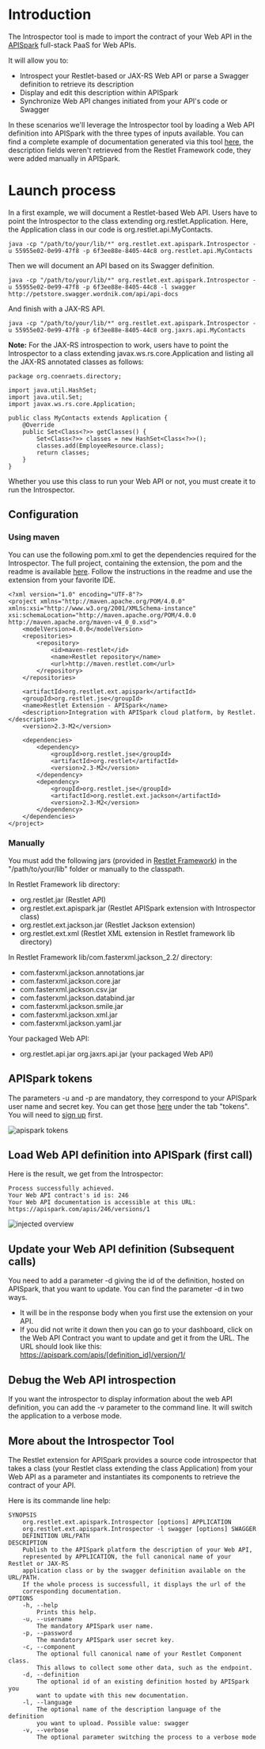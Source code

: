 # Introduction

The Introspector tool is made to import the contract of your Web API in
the [APISpark](https://apispark.com/) full-stack PaaS for Web APIs.

It will allow you to:

-   Introspect your Restlet-based or JAX-RS Web API or parse a Swagger definition to retrieve its description
-   Display and edit this description within APISpark
-   Synchronize Web API changes initiated from your API's code or Swagger

In these scenarios we'll leverage the Introspector tool by loading a Web API definition into APISpark with the three types of inputs available. You can find a complete example of documentation generated via this tool [here](https://apispark.com/apis/1427/versions/1/overview/), the description fields weren't retrieved from the Restlet Framework code, they were added manually in APISpark.

# Launch process

In a first example, we will document a Restlet-based Web API. Users have to point the Introspector to the class extending org.restlet.Application. Here, the Application class in our code is org.restlet.api.MyContacts.

~~~~{.sh}
java -cp "/path/to/your/lib/*" org.restlet.ext.apispark.Introspector -u 55955e02-0e99-47f8 -p 6f3ee88e-8405-44c8 org.restlet.api.MyContacts
~~~~

Then we will document an API based on its Swagger definition.

~~~~{.sh}
java -cp "/path/to/your/lib/*" org.restlet.ext.apispark.Introspector -u 55955e02-0e99-47f8 -p 6f3ee88e-8405-44c8 -l swagger http://petstore.swagger.wordnik.com/api/api-docs
~~~~

And finish with a JAX-RS API.

~~~~{.sh}
java -cp "/path/to/your/lib/*" org.restlet.ext.apispark.Introspector -u 55955e02-0e99-47f8 -p 6f3ee88e-8405-44c8 org.jaxrs.api.MyContacts
~~~~

__Note:__ For the JAX-RS introspection to work, users have to point the Introspector to a class extending javax.ws.rs.core.Application and listing all the JAX-RS annotated classes as follows:

~~~~{.java}
package org.coenraets.directory;

import java.util.HashSet;
import java.util.Set;
import javax.ws.rs.core.Application;

public class MyContacts extends Application {
    @Override
    public Set<Class<?>> getClasses() {
        Set<Class<?>> classes = new HashSet<Class<?>>();
        classes.add(EmployeeResource.class);
        return classes;
    }
}
~~~~

Whether you use this class to run your Web API or not, you must create it to run the Introspector.

## Configuration

### Using maven

You can use the following pom.xml to get the dependencies required for the Introspector. The full project, containing the extension, the pom and the readme is available [here](../../../archives/misc/2.3/org.restlet.ext.apispark.zip). Follow the instructions in the readme and use the extension from your favorite IDE.

~~~~{.xml}
<?xml version="1.0" encoding="UTF-8"?>
<project xmlns="http://maven.apache.org/POM/4.0.0" xmlns:xsi="http://www.w3.org/2001/XMLSchema-instance"    xsi:schemaLocation="http://maven.apache.org/POM/4.0.0 http://maven.apache.org/maven-v4_0_0.xsd">
    <modelVersion>4.0.0</modelVersion>
    <repositories>
        <repository>
            <id>maven-restlet</id>
            <name>Restlet repository</name>
            <url>http://maven.restlet.com</url>
        </repository>
    </repositories>

    <artifactId>org.restlet.ext.apispark</artifactId>
    <groupId>org.restlet.jse</groupId>
    <name>Restlet Extension - APISpark</name>
    <description>Integration with APISpark cloud platform, by Restlet.</description>
    <version>2.3-M2</version>

    <dependencies>
        <dependency>
            <groupId>org.restlet.jse</groupId>
            <artifactId>org.restlet</artifactId>
            <version>2.3-M2</version>
        </dependency>
        <dependency>
            <groupId>org.restlet.jse</groupId>
            <artifactId>org.restlet.ext.jackson</artifactId>
            <version>2.3-M2</version>
        </dependency>
    </dependencies>
</project>
~~~~

### Manually


You must add the following jars (provided in
[Restlet Framework](http://restlet.com/downloads/current#release=stable&edition=jse&distribution=zip
"download restlet framework"))
in the "/path/to/your/lib" folder or manually to the classpath.

In Restlet Framework lib directory:

-   org.restlet.jar (Restlet API)
-   org.restlet.ext.apispark.jar (Restlet APISpark extension with Introspector class)
-   org.restlet.ext.jackson.jar (Restlet Jackson extension)
-   org.restlet.ext.xml (Restlet XML extension in Restlet framework lib directory)


In Restlet Framework lib/com.fasterxml.jackson_2.2/ directory:

-   com.fasterxml.jackson.annotations.jar
-   com.fasterxml.jackson.core.jar
-   com.fasterxml.jackson.csv.jar
-   com.fasterxml.jackson.databind.jar
-   com.fasterxml.jackson.smile.jar
-   com.fasterxml.jackson.xml.jar
-   com.fasterxml.jackson.yaml.jar

Your packaged Web API:

-   org.restlet.api.jar org.jaxrs.api.jar (your packaged Web API)


## APISpark tokens

The parameters -u and -p are mandatory, they correspond to your APISpark user name and secret key. You can get those [here](https://apispark.com/account/overview) under the tab "tokens". You will need to [sign up](https://apispark.com/signin) first.

![apispark tokens](/learn/archives/images/apisparkTokens.png)

## Load Web API definition into APISpark (first call)

Here is the result, we get from the Introspector:


~~~~
Process successfully achieved.
Your Web API contract's id is: 246
Your Web API documentation is accessible at this URL: https://apispark.com/apis/246/versions/1
~~~~

![injected overview](/learn/archives/images/injectedOverview.png)

## Update your Web API definition (Subsequent calls)


You need to add a parameter -d giving the id of the definition, hosted on APISpark, that you want to update. You can find the parameter -d in two ways.

-   It will be in the response body when you first use the extension on your API.
-   If you did not write it down then you can go to your dashboard, click on the Web API Contract you want to update and get it from the URL. The URL should look like this: https://apispark.com/apis/[definition_id]/version/1/


## Debug the Web API introspection

If you want the introspector to display information about the web API definition, you can add the -v parameter to the command line. It will switch the application to a verbose mode.

## More about the Introspector Tool

The Restlet extension for APISpark provides a source code introspector that takes a class (your Restlet class extending the class Application) from your Web API as a parameter and instantiates its components to retrieve the contract of your API.

Here is its commande line help:

~~~~
SYNOPSIS
    org.restlet.ext.apispark.Introspector [options] APPLICATION
    org.restlet.ext.apispark.Introspector -l swagger [options] SWAGGER
    DEFINITION URL/PATH
DESCRIPTION
    Publish to the APISpark platform the description of your Web API,
    represented by APPLICATION, the full canonical name of your Restlet or JAX-RS
    application class or by the swagger definition available on the  URL/PATH.
    If the whole process is successfull, it displays the url of the
    corresponding documentation.
OPTIONS
    -h, --help
        Prints this help.
    -u, --username
        The mandatory APISpark user name.
    -p, --password
        The mandatory APISpark user secret key.
    -c, --component
        The optional full canonical name of your Restlet Component class.
        This allows to collect some other data, such as the endpoint.
    -d, --definition
        The optional id of an existing definition hosted by APISpark you
        want to update with this new documentation.
    -l, --language
        The optional name of the description language of the definition
        you want to upload. Possible value: swagger
    -v, --verbose
        The optional parameter switching the process to a verbose mode
~~~~
